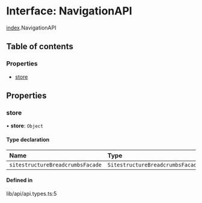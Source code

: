 # Interface: NavigationAPI

[index](../wiki/index).NavigationAPI

## Table of contents

### Properties

- [store](../wiki/index.NavigationAPI#store)

## Properties

### store

• **store**: `Object`

#### Type declaration

| Name | Type |
| :------ | :------ |
| `sitestructureBreadcrumbsFacade` | `SitestructureBreadcrumbsFacade` |

#### Defined in

lib/api/api.types.ts:5
